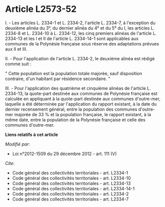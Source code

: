 # Article L2573-52

I. - Les articles L. 2334-1 et L. 2334-2, l'article L. 2334-7, à l'exception du deuxième alinéa du 3°, du dernier alinéa du
4° et du 5° du I, les articles L. 2334-8 et L. 2334-10 à L. 2334-12, les cinq premiers alinéas de l'article L. 2334-13 et les
I et II de l'article L. 2334-14-1 sont applicables aux communes de la Polynésie française sous réserve des adaptations
prévues aux II et III. 

II. - Pour l'application de l'article L. 2334-2, le deuxième alinéa est rédigé comme suit : 

" Cette population est la population totale majorée, sauf disposition contraire, d'un habitant par résidence secondaire. " 

III. - Pour l'application des quatrième et cinquième alinéas de l'article L. 2334-13, la quote-part destinée aux communes de
Polynésie française est calculée en appliquant à la quote-part destinée aux communes d'outre-mer, laquelle a été déterminée
par l'application du rapport existant, à la date du dernier recensement général, entre la population des communes d'outre-mer
majorée de 33 % et la population française, le rapport existant, à la même date, entre la population de la Polynésie
française et celle des communes d'outre-mer.

**Liens relatifs à cet article**

_Modifié par_:

  - Loi n°2012-1509 du 29 décembre 2012 - art. 111 (V)

_Cite_:

  - Code général des collectivités territoriales - art. L2334-1
  - Code général des collectivités territoriales - art. L2334-10
  - Code général des collectivités territoriales - art. L2334-13
  - Code général des collectivités territoriales - art. L2334-14-1
  - Code général des collectivités territoriales - art. L2334-2
  - Code général des collectivités territoriales - art. L2334-7
